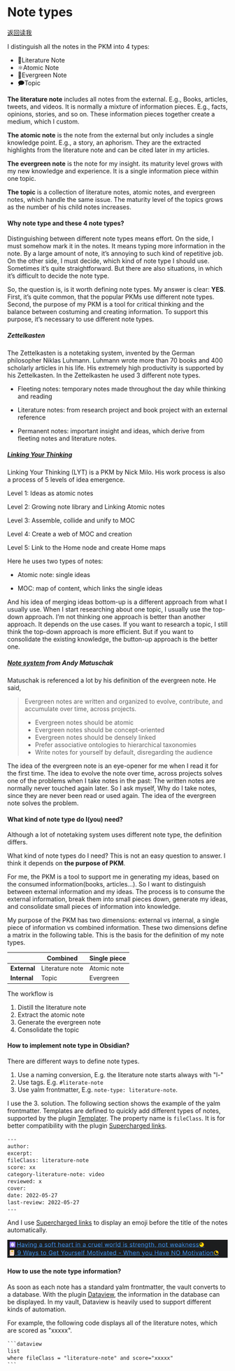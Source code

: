 # Note types
[返回读我](../../README_CN.md)

I distinguish all the notes in the PKM into 4 types:

- 📔Literature Note
- ⚛️Atomic Note
- 🌲Evergreen Note
- 🗩Topic

**The literature note** includes all notes from the external. E.g., Books, articles, tweets, and videos. It is normally a mixture of information pieces. E.g., facts, opinions, stories, and so on. These information pieces together create a medium, which I custom. 

**The atomic note** is the note from the external but only includes a single knowledge point. E.g., a story, an aphorism. They are the extracted highlights from the literature note and can be cited later in my articles. 

**The evergreen note** is the note for my insight. its maturity level grows with my new knowledge and experience. It is a single information piece within one topic. 

**The topic** is a collection of literature notes, atomic notes, and evergreen notes, which handle the same issue. The maturity level of the topics grows as the number of his child notes increases. 

#### Why note type and these 4 note types?

Distinguishing between different note types means effort. On the side, I must somehow mark it in the notes. It means typing more information in the note. By a large amount of note, it’s annoying to such kind of repetitive job. On the other side, I must decide, which kind of note type I should use. Sometimes it’s quite straightforward. But there are also situations, in which it’s difficult to decide the note type. 

So, the question is, is it worth defining note types. My answer is clear: **YES**. First, it’s quite common, that the popular PKMs use different note types. Second, the purpose of my PKM is a tool for critical thinking and the balance between costuming and creating information.  To support this purpose, it’s necessary to use different note types. 

##### Zettelkasten 

The Zettelkasten is a notetaking system, invented by the German philosopher Niklas Luhmann. Luhmann wrote more than 70 books and 400 scholarly articles in his life. His extremely high productivity is supported by his Zettelkasten. In the Zettelkasten he used 3 different note types. 

- Fleeting notes: temporary notes made throughout the day while thinking and reading

- Literature notes: from research project and book project with an external reference 

- Permanent notes:  important insight and ideas, which derive from fleeting notes and literature notes. 

##### [Linking Your Thinking](https://www.linkingyourthinking.com/)

Linking Your Thinking (LYT) is a PKM by Nick Milo. His work process is also a process of 5 levels of idea emergence.

Level 1: Ideas as atomic notes

Level 2: Growing note library and Linking Atomic notes

Level 3: Assemble, collide and unify to MOC

Level 4: Create a web of MOC and creation

Level 5: Link to the Home node and create Home maps

Here he uses two types of notes:

- Atomic note: single ideas 

- MOC: map of content, which links the single ideas

And his idea of merging ideas bottom-up is a different approach from what I usually use. When I start researching about one topic, I usually use the top-down approach. I’m not thinking one approach is better than another approach. It depends on the use cases. If you want to research a topic, I still think the top-down approach is more efficient. But if you want to consolidate the existing knowledge, the button-up approach is the better one. 

##### [Note system](https://notes.andymatuschak.org/Evergreen_notes) from Andy Matuschak

Matuschak is referenced a lot by his definition of the evergreen note. He said,

> Evergreen notes are written and organized to evolve, contribute, and accumulate over time, across projects.
>
> - Evergreen notes should be atomic
> - Evergreen notes should be concept-oriented
> - Evergreen notes should be densely linked
> - Prefer associative ontologies to hierarchical taxonomies
> - Write notes for yourself by default, disregarding the audience

The idea of the evergreen note is an eye-opener for me when I read it for the first time.  The idea to evolve the note over time, across projects solves one of the problems when I take notes in the past: The written notes are normally never touched again later. So I ask myself, Why do I take notes, since they are never been read or used again. The idea of the evergreen note solves the problem.

#### What kind of note type do I(you) need?

Although a lot of notetaking system uses different note type, the definition differs. 

What kind of note types do I need? This is not an easy question to answer. I think it depends on **the purpose of PKM**. 

For me, the PKM is a tool to support me in generating my ideas, based on the consumed information(books, articles...). So I want to distinguish between external information and my ideas. The process is to consume the external information, break them into small pieces down, generate my ideas, and consolidate small pieces of information into knowledge. 

My purpose of the PKM has two dimensions: external vs internal, a single piece of information vs combined information. These two dimensions define a matrix in the following table. This is the basis for the definition of my note types.

|              | Combined        | Single piece |
| ------------ | --------------- | ------------ |
| **External** | Literature note | Atomic note  |
| **Internal** | Topic           | Evergreen    |

The workflow is

1. Distill the literature note
2. Extract the atomic note 
3. Generate the evergreen note
4. Consolidate the topic 

#### How to implement note type in Obsidian?

There are different ways to define note types. 

1. Use a naming conversion, E.g. the literature note starts always with "l-"
2. Use tags. E.g. `#literate-note`
3. Use yalm frontmatter, E.g. `note-type: literature-note`. 

I use the 3. solution.  The following section shows the example of the yalm frontmatter. Templates are defined to quickly add different types of notes, supported by the plugin [Templater](https://github.com/SilentVoid13/Templater).  The property name is `fileClass`. It is for better compatibility with the plugin [Supercharged links](https://github.com/mdelobelle/obsidian_supercharged_links). 

~~~
---
author:  
excerpt:  
fileClass: literature-note  
score: xx 
category-literature-note: video  
reviewed: x  
cover:  
date: 2022-05-27  
last-review: 2022-05-27  
---
~~~

And I use [Supercharged links](https://github.com/mdelobelle/obsidian_supercharged_links) to display an emoji before the title of the notes automatically.  

![image-20220714230424750](images/image-20220714230424750.png)

#### How to use the note type information?

As soon as each note has a standard yalm frontmatter, the vault converts to a database. With the plugin [Dataview,](https://github.com/blacksmithgu/obsidian-dataview) the information in the database can be displayed.  In my vault, Dataview is heavily used to support different kinds of automation. 

For example, the following code displays all of the literature notes, which are scored as "xxxxx". 

~~~
```dataview
list 
where fileClass = "literature-note" and score="xxxxx"
```
~~~

